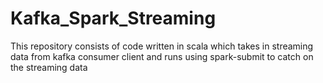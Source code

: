 # Kafka_Spark_Streaming
This repository consists of code written in scala which takes in streaming data from kafka consumer client and runs using spark-submit to catch on the streaming data
